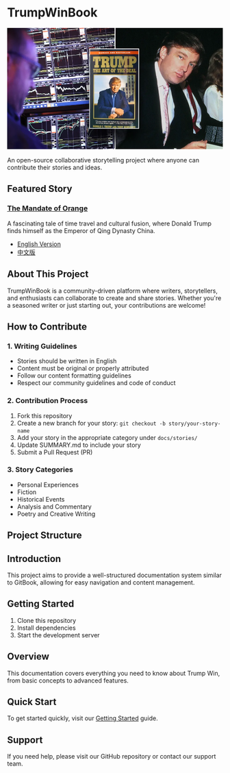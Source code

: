 # TrumpWinBook

<div align="center">
  <img src="assets/images/trump-deal.jpg" alt="Trump The Art of The Deal" width="800"/>
</div>

An open-source collaborative storytelling project where anyone can contribute their stories and ideas.

## Featured Story

### [The Mandate of Orange](docs/stories/mandate-of-orange/README.md)
A fascinating tale of time travel and cultural fusion, where Donald Trump finds himself as the Emperor of Qing Dynasty China.
- [English Version](docs/stories/mandate-of-orange/README.md)
- [中文版](docs/stories/mandate-of-orange/README.zh.md)

## About This Project

TrumpWinBook is a community-driven platform where writers, storytellers, and enthusiasts can collaborate to create and share stories. Whether you're a seasoned writer or just starting out, your contributions are welcome!

## How to Contribute

### 1. Writing Guidelines
- Stories should be written in English
- Content must be original or properly attributed
- Follow our content formatting guidelines
- Respect our community guidelines and code of conduct

### 2. Contribution Process
1. Fork this repository
2. Create a new branch for your story: `git checkout -b story/your-story-name`
3. Add your story in the appropriate category under `docs/stories/`
4. Update SUMMARY.md to include your story
5. Submit a Pull Request (PR)

### 3. Story Categories
- Personal Experiences
- Fiction
- Historical Events
- Analysis and Commentary
- Poetry and Creative Writing

## Project Structure

## Introduction

This project aims to provide a well-structured documentation system similar to GitBook, allowing for easy navigation and content management.

## Getting Started

1. Clone this repository
2. Install dependencies
3. Start the development server

## Overview

This documentation covers everything you need to know about Trump Win, from basic concepts to advanced features.

## Quick Start

To get started quickly, visit our [Getting Started](chapters/chapter1.md) guide.

## Support

If you need help, please visit our GitHub repository or contact our support team.